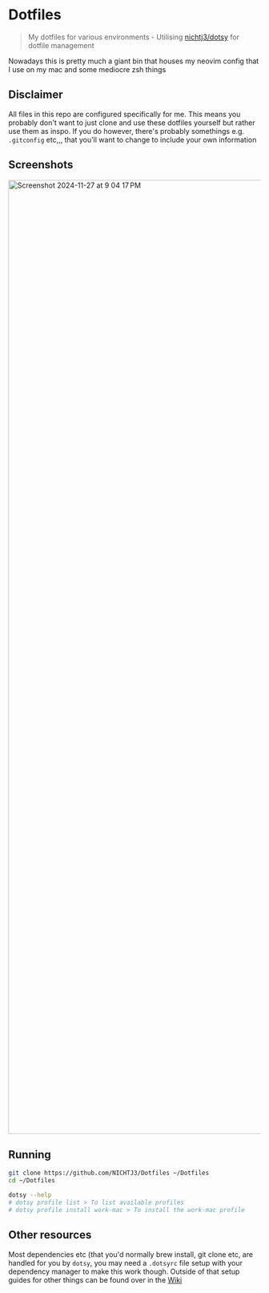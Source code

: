 # Dotfiles

> My dotfiles for various environments - Utilising [nichtj3/dotsy]() for dotfile management

Nowadays this is pretty much a giant bin that houses my neovim config that I use on my mac and some mediocre zsh things


## Disclaimer

All files in this repo are configured specifically for me. This means you probably don't want to just clone and use these dotfiles yourself but rather use them as inspo. If you do however, there's probably somethings e.g. `.gitconfig` etc,,, that you'll want to change to include your own information

## Screenshots

<img width="1904" alt="Screenshot 2024-11-27 at 9 04 17 PM" src="https://github.com/user-attachments/assets/f9680b35-400c-45d2-86cb-6048dfefbca2">

## Running

```sh
git clone https://github.com/NICHTJ3/Dotfiles ~/Dotfiles
cd ~/Dotfiles

dotsy --help
# dotsy profile list > To list available profiles
# dotsy profile install work-mac > To install the work-mac profile
```

## Other resources

Most dependencies etc (that you'd normally brew install, git clone etc, are handled for you by `dotsy`, you may need a `.dotsyrc` file setup with your dependency manager to make this work though. Outside of that setup guides for other things can be found over in the [Wiki](/wiki)
